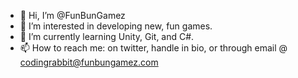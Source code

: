 - 👋 Hi, I’m @FunBunGamez
- 👀 I’m interested in developing new, fun games.
- 🌱 I’m currently learning Unity, Git, and C#.
- 📫 How to reach me: on twitter, handle in bio, or through email @ codingrabbit@funbungamez.com

<!---
FunBunGamez/FunBunGamez is a ✨ special ✨ repository because its `README.md` (this file) appears on your GitHub profile.
You can click the Preview link to take a look at your changes.
--->
